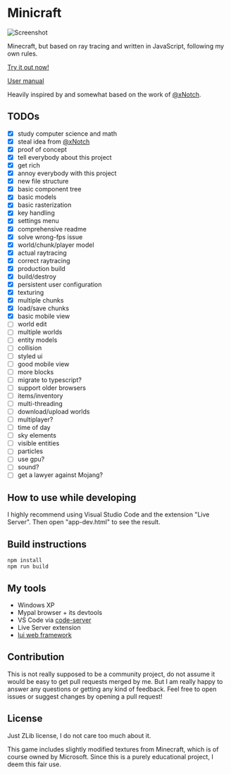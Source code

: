 # Minicraft

![Screenshot](https://l3p3.de/media/minicraft1.png)

Minecraft, but based on ray tracing and written in JavaScript, following my own rules.

[Try it out now!](https://l3p3.de/minicraft)

[User manual](https://github.com/L3P3/minicraft/wiki)

Heavily inspired by and somewhat based on the work of [@xNotch](https://github.com/xNotch).

## TODOs

- [x] study computer science and math
- [x] steal idea from [@xNotch](https://github.com/xNotch)
- [x] proof of concept
- [x] tell everybody about this project
- [x] get rich
- [x] annoy everybody with this project
- [x] new file structure
- [x] basic component tree
- [x] basic models
- [x] basic rasterization
- [x] key handling
- [x] settings menu
- [x] comprehensive readme
- [x] solve wrong-fps issue
- [x] world/chunk/player model
- [x] actual raytracing
- [x] correct raytracing
- [x] production build
- [x] build/destroy
- [x] persistent user configuration
- [x] texturing
- [x] multiple chunks
- [x] load/save chunks
- [x] basic mobile view
- [ ] world edit
- [ ] multiple worlds
- [ ] entity models
- [ ] collision
- [ ] styled ui
- [ ] good mobile view
- [ ] more blocks
- [ ] migrate to typescript?
- [ ] support older browsers
- [ ] items/inventory
- [ ] multi-threading
- [ ] download/upload worlds
- [ ] multiplayer?
- [ ] time of day
- [ ] sky elements
- [ ] visible entities
- [ ] particles
- [ ] use gpu?
- [ ] sound?
- [ ] get a lawyer against Mojang?

## How to use while developing

I highly recommend using Visual Studio Code and the extension "Live Server". Then open "app-dev.html" to see the result.

## Build instructions

```
npm install
npm run build
```

## My tools

- Windows XP
- Mypal browser + its devtools
- VS Code via [code-server](https://github.com/cdr/code-server)
- Live Server extension
- [lui web framework](https://github.com/L3P3/lui)

## Contribution

This is not really supposed to be a community project, do not assume it would be easy to get pull requests merged by me. But I am really happy to answer any questions or getting any kind of feedback. Feel free to open issues or suggest changes by opening a pull request!

## License

Just ZLib license, I do not care too much about it.

This game includes slightly modified textures from Minecraft, which is of course owned by Microsoft. Since this is a purely educational project, I deem this fair use.

